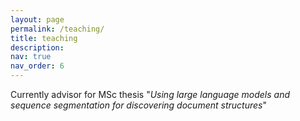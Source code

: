 ```yaml
---
layout: page
permalink: /teaching/
title: teaching
description: 
nav: true
nav_order: 6
---
```


Currently advisor for MSc thesis "_Using large language models and sequence segmentation for discovering document structures_" 
